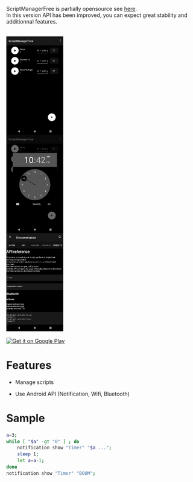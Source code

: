 ScriptManagerFree is partially opensource see [here](https://github.com/ReleaseStandard/ScriptManager).  
In this version API has been improved, you can expect great stability and additionnal features.  
<br />
<div style="display: flex;flex-direction: column;justify-content: space-between;">
 <img src="https://raw.githubusercontent.com/ReleaseStandard/ScriptManagerFree/main/1.jpg" width="30%" />
 <img src="https://raw.githubusercontent.com/ReleaseStandard/ScriptManagerFree/main/2.jpg" width="30%" />
 <img src="https://raw.githubusercontent.com/ReleaseStandard/ScriptManagerFree/main/3.jpg" width="30%" />
</div>
<br />
<a href='https://play.google.com/store/apps/details?id=com.releasestandard.scriptmanagerpro.free&pcampaignid=pcampaignidMKT-Other-global-all-co-prtnr-py-PartBadge-Mar2515-1'><img width="30%" alt='Get it on Google Play' src='https://play.google.com/intl/en_us/badges/static/images/badges/en_badge_web_generic.png'/></a>

# Features
- Manage scripts  

- Use Android API (Notification, Wifi, Bluetooth)  

# Sample
```bash
a=3;
while [ "$a" -gt "0" ] ; do
	notification show "Timer" "$a ...";
	sleep 1;
	let a=a-1;
done
notification show "Timer" "BOOM";
```
